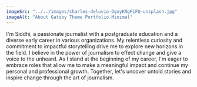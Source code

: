 ```yaml
---
imageSrc: "../../images/charles-deluvio-DgoyKNgPiFQ-unsplash.jpg"
imageAlt: "About Gatsby Theme Portfolio Minimal"
---
```

I'm Siddhi, a passionate journalist with a postgraduate education and a diverse early career in various organizations. My relentless curiosity and commitment to impactful storytelling drive me to explore new horizons in the field. I believe in the power of journalism to effect change and give a voice to the unheard. As I stand at the beginning of my career, I'm eager to embrace roles that allow me to make a meaningful impact and continue my personal and professional growth. Together, let's uncover untold stories and inspire change through the art of journalism.
